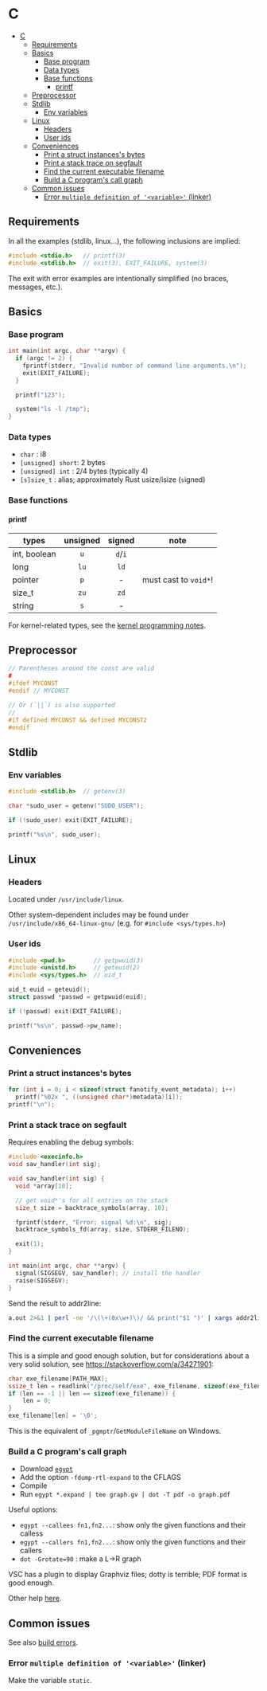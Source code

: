 # C

- [C](#c)
  - [Requirements](#requirements)
  - [Basics](#basics)
    - [Base program](#base-program)
    - [Data types](#data-types)
    - [Base functions](#base-functions)
      - [printf](#printf)
  - [Preprocessor](#preprocessor)
  - [Stdlib](#stdlib)
    - [Env variables](#env-variables)
  - [Linux](#linux)
    - [Headers](#headers)
    - [User ids](#user-ids)
  - [Conveniences](#conveniences)
    - [Print a struct instances's bytes](#print-a-struct-instancess-bytes)
    - [Print a stack trace on segfault](#print-a-stack-trace-on-segfault)
    - [Find the current executable filename](#find-the-current-executable-filename)
    - [Build a C program's call graph](#build-a-c-programs-call-graph)
  - [Common issues](#common-issues)
    - [Error `multiple definition of '<variable>'` (linker)](#error-multiple-definition-of-variable-linker)

## Requirements

In all the examples (stdlib, linux...), the following inclusions are implied:

```c
#include <stdio.h>   // printf(3)
#include <stdlib.h>  // exit(3), EXIT_FAILURE, system(3)
```

The exit with error examples are intentionally simplified (no braces, messages, etc.).

## Basics

### Base program

```c
int main(int argc, char **argv) {
  if (argc != 2) {
    fprintf(stderr, "Invalid number of command line arguments.\n");
    exit(EXIT_FAILURE);
  }

  printf("123");

  system("ls -l /tmp");
}
```

### Data types

- `char`            : i8
- `[unsigned] short`: 2 bytes
- `[unsigned] int`  : 2/4 bytes (typically 4)
- `[s]size_t`       : alias; approximately Rust usize/isize (`s`igned)

### Base functions

#### printf

| types        | unsigned | signed  | note                  |
| ------------ | :------: | :-----: | --------------------- |
| int, boolean |   `u`    | `d`/`i` |                       |
| long         |   `lu`   |  `ld`   |                       |
| pointer      |   `p`    |    -    | must cast to `void*`! |
| size_t       |   `zu`   |  `zd`   |                       |
| string       |   `s`    |    -    |                       |

For kernel-related types, see the [kernel programming notes](../books_courses/linux_kernel_programming.md#logging).

## Preprocessor

```c
// Parentheses around the const are valid
#
#ifdef MYCONST
#endif // MYCONST

// Or (`||`) is also supported
//
#if defined MYCONST && defined MYCONST2
#endif
```

## Stdlib

### Env variables

```c
#include <stdlib.h>  // getenv(3)

char *sudo_user = getenv("SUDO_USER");

if (!sudo_user) exit(EXIT_FAILURE);

printf("%s\n", sudo_user);
```

## Linux

### Headers

Located under `/usr/include/linux`.

Other system-dependent includes may be found under `/usr/include/x86_64-linux-gnu/` (e.g. for `#include <sys/types.h>`)

### User ids

```c
#include <pwd.h>        // getpwuid(3)
#include <unistd.h>     // geteuid(2)
#include <sys/types.h>  // uid_t

uid_t euid = geteuid();
struct passwd *passwd = getpwuid(euid);

if (!passwd) exit(EXIT_FAILURE);

printf("%s\n", passwd->pw_name);
```

## Conveniences

### Print a struct instances's bytes

```c
for (int i = 0; i < sizeof(struct fanotify_event_metadata); i++)
  printf("%02x ", ((unsigned char*)metadata)[i]);
printf("\n");
```

### Print a stack trace on segfault

Requires enabling the debug symbols:

```c
#include <execinfo.h>
void sav_handler(int sig);

void sav_handler(int sig) {
  void *array[10];

  // get void*'s for all entries on the stack
  size_t size = backtrace_symbols(array, 10);

  fprintf(stderr, "Error: signal %d:\n", sig);
  backtrace_symbols_fd(array, size, STDERR_FILENO);

  exit(1);
}

int main(int argc, char **argv) {
  signal(SIGSEGV, sav_handler); // install the handler
  raise(SIGSEGV);
}
```

Send the result to addr2line:

```sh
a.out 2>&1 | perl -ne '/\(\+(0x\w+)\)/ && print("$1 ")' | xargs addr2line -e a.out
```

### Find the current executable filename

This is a simple and good enough solution, but for considerations about a very solid solution, see https://stackoverflow.com/a/34271901:

```c
char exe_filename[PATH_MAX];
ssize_t len = readlink("/proc/self/exe", exe_filename, sizeof(exe_filename));
if (len == -1 || len == sizeof(exe_filename)) {
    len = 0;
}
exe_filename[len] = '\0';
```

This is the equivalent of `_pgmptr`/`GetModuleFileName` on Windows.

### Build a C program's call graph

- Download [`egypt`](https://www.gson.org/egypt/egypt.html)
- Add the option `-fdump-rtl-expand` to the CFLAGS
- Compile
- Run `egypt *.expand | tee graph.gv | dot -T pdf -o graph.pdf`

Useful options:

- `egypt --callees fn1,fn2...`: show only the given functions and their calless
- `egypt --callers fn1,fn2...`: show only the given functions and their callers
- `dot -Grotate=90`           : make a L->R graph

VSC has a plugin to display Graphviz files; dotty is terrible; PDF format is good enough.

Other help [here](https://www.gson.org/egypt/egypt.html).

## Common issues

See also [build errors](c_compiling_building_makefile.md#build-errors).

### Error `multiple definition of '<variable>'` (linker)

Make the variable `static`.
